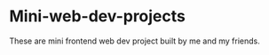 










# Mini-web-dev-projects
These are mini frontend web dev project built by me and my friends.
